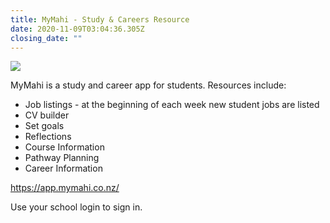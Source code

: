```yaml
---
title: MyMahi - Study & Careers Resource
date: 2020-11-09T03:04:36.305Z
closing_date: ""
---
```

![](https://res.cloudinary.com/whanganuihigh/image/upload/v1604891042/Careers%20and%20Vocational/09.11.2020_my-mahi.jpg)

MyMahi is a study and career app for students. Resources include:

* Job listings - at the beginning of each week new student jobs are listed
* CV builder
* Set goals
* Reflections
* Course Information
* Pathway Planning
* Career Information

<https://app.mymahi.co.nz/>

Use your school login to sign in.